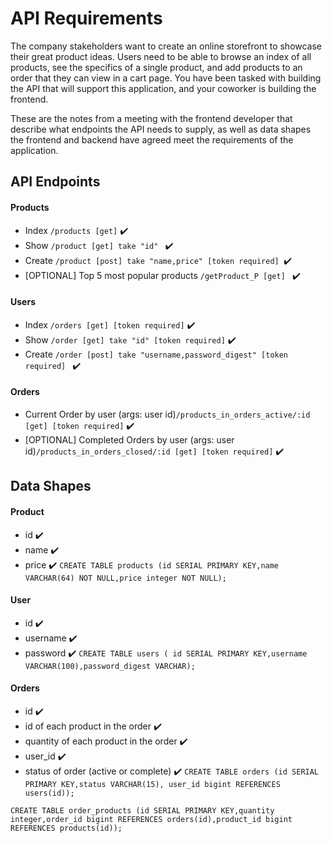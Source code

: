 # API Requirements
The company stakeholders want to create an online storefront to showcase their great product ideas. Users need to be able to browse an index of all products, see the specifics of a single product, and add products to an order that they can view in a cart page. You have been tasked with building the API that will support this application, and your coworker is building the frontend.

These are the notes from a meeting with the frontend developer that describe what endpoints the API needs to supply, as well as data shapes the frontend and backend have agreed meet the requirements of the application. 

## API Endpoints
#### Products
- Index `/products [get]` ✔️
- Show `/product [get] take "id" ` ✔️
- Create `/product [post] take "name,price" [token required] `✔️ 
- [OPTIONAL] Top 5 most popular products `/getProduct_P [get] `  ✔️


#### Users
- Index `/orders [get] [token required]` ✔️
- Show `/order [get] take "id" [token required]` ✔️
- Create `/order [post] take "username,password_digest" [token required] ` ✔️

#### Orders
- Current Order by user (args: user id)`/products_in_orders_active/:id [get] [token required]` ✔️ 
- [OPTIONAL] Completed Orders by user (args: user id)`/products_in_orders_closed/:id [get] [token required]` ✔️

## Data Shapes
#### Product
-  id ✔️
- name ✔️
- price ✔️
`CREATE TABLE products (id SERIAL PRIMARY KEY,name VARCHAR(64) NOT NULL,price integer NOT NULL);`
#### User
- id ✔️
- username ✔️
- password ✔️
`CREATE TABLE users ( id SERIAL PRIMARY KEY,username VARCHAR(100),password_digest VARCHAR);`
#### Orders
- id ✔️
- id of each product in the order ✔️ 
- quantity of each product in the order ✔️
- user_id ✔️
- status of order (active or complete) ✔️
`CREATE TABLE orders (id SERIAL PRIMARY KEY,status VARCHAR(15), user_id bigint REFERENCES users(id));`

`CREATE TABLE order_products (id SERIAL PRIMARY KEY,quantity integer,order_id bigint REFERENCES orders(id),product_id bigint REFERENCES products(id));`
